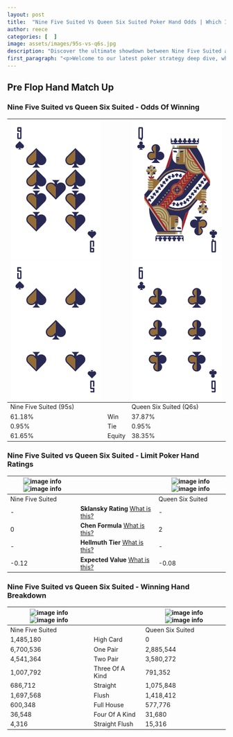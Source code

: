 ```yaml
---
layout: post
title:  "Nine Five Suited Vs Queen Six Suited Poker Hand Odds | Which Is The Better Hand In Poker? A Complete Guide"
author: reece
categories: [  ]
image: assets/images/95s-vs-q6s.jpg
description: "Discover the ultimate showdown between Nine Five Suited and Queen Six Suited in poker! Uncover the odds, strategies, and scenarios where one hand triumphs over the other. Get ready to up your poker game with this thrilling analysis."
first_paragraph: "<p>Welcome to our latest poker strategy deep dive, where we're pitting two distinct hands against each other in a high-stakes showdown: Nine Five Suited vs Queen Six Suited.</p><p>In the dynamic world of poker, every decision counts, and knowing which hand holds the upper hand is key to your success at the table.</p><p>In this article, we'll dissect these two hands, explore the scenarios where one dominates the other, and equip you with the knowledge to make strategic choices that can tip the odds in your favor.</p><p>Get ready to unravel the intriguing dynamics of these poker hands and elevate your game to new heights.</p>"
---
```




[comment]: # (sp0)

## Pre Flop Hand Match Up

<div class="table hand-ratings" markdown="1"> 



### Nine Five Suited vs Queen Six Suited - Odds Of Winning


    
| ![image info](assets/images/hand1/9.png) ![image info](assets/images/hand1/5.png) |  | ![image info](assets/images/hand2/q.png) ![image info](assets/images/hand2/6.png) |
| -------- | -------- | -------- |
| Nine Five Suited (95s) |  | Queen Six Suited (Q6s) |
| 61.18% | Win | 37.87% |
| 0.95% | Tie | 0.95% |
| 61.65% | Equity | 38.35% |




[comment]: # (sp1)



### Nine Five Suited vs Queen Six Suited - Limit Poker Hand Ratings


    
| ![image info](https://www.riverpairs.com/assets/images/hand1/9.png) ![image info](https://www.riverpairs.com/assets/images/hand1/5.png) |  | ![image info](https://www.riverpairs.com/assets/images/hand2/q.png) ![image info](https://www.riverpairs.com/assets/images/hand2/6.png) |
| -------- | -------- | -------- |
| Nine Five Suited |  | Queen Six Suited |
| - | **Sklansky Rating** [What is this?](/sklansky-rating-explained) | - |
| 0 | **Chen Formula** [What is this?](/chen-formula-explained) | 2 |
| - | **Hellmuth Tier** [What is this?](/Hellmuth-tier-explained) | - |
| -0.12 | **Expected Value** [What is this?](/expected-value-explained) | -0.08 |




[comment]: # (sp2)



### Nine Five Suited vs Queen Six Suited - Winning Hand Breakdown


    
| ![image info](https://www.riverpairs.com/assets/images/hand1/9.png) ![image info](https://www.riverpairs.com/assets/images/hand1/5.png) |  | ![image info](https://www.riverpairs.com/assets/images/hand2/q.png) ![image info](https://www.riverpairs.com/assets/images/hand2/6.png) |
| -------- | -------- | -------- |
| Nine Five Suited |  | Queen Six Suited |
| 1,485,180 | High Card | 0 |
| 6,700,536 | One Pair | 2,885,544 |
| 4,541,364 | Two Pair | 3,580,272 |
| 1,007,792 | Three Of A Kind | 791,352 |
| 686,712 | Straight | 1,075,848 |
| 1,697,568 | Flush | 1,418,412 |
| 600,348 | Full House | 577,776 |
| 36,548 | Four Of A Kind | 31,680 |
| 4,316 | Straight Flush | 15,316 |




[comment]: # (sp3)



</div>

[comment]: # (sp4)



[comment]: # (sp5)

